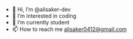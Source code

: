 - 👋 Hi, I’m @alisaker-dev
- 👀 I’m interested in coding
- 🌱 I’m currently student
- 📫 How to reach me alisaker0412@gmail.com

<!---
alisaker-dev/alisaker-dev is a ✨ special ✨ repository because its `README.md` (this file) appears on your GitHub profile.
You can click the Preview link to take a look at your changes.
--->
